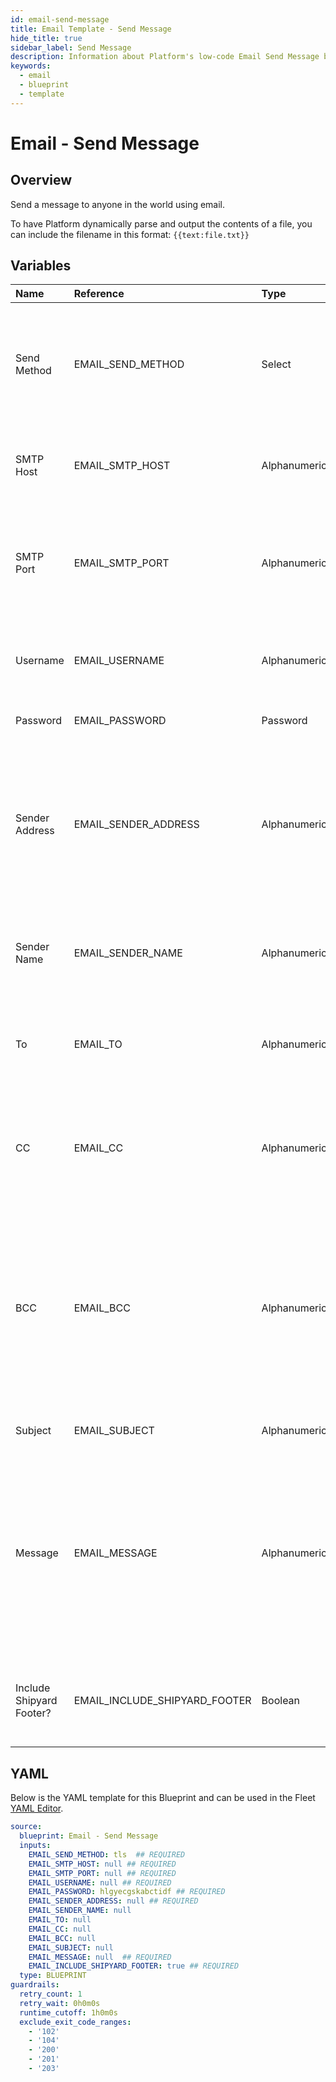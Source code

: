 ```yaml
---
id: email-send-message
title: Email Template - Send Message
hide_title: true
sidebar_label: Send Message
description: Information about Platform's low-code Email Send Message blueprint. Send a message to anyone in the world using email.
keywords:
  - email
  - blueprint
  - template
---
```


# Email - Send Message

## Overview

Send a message to anyone in the world using email. 

To have Platform dynamically parse and output the contents of a file, you can include the filename in this format: `{{text:file.txt}}`


## Variables

| Name | Reference | Type | Required | Default | Options | Description             |
|:-----|:----------|:-----|:---------|:--------|:--------|:------------------------|
| Send Method | EMAIL_SEND_METHOD | Select | :white_check_mark: | `tls` | SSL: `ssl`<br></br><br></br>TLS: `tls`<br></br><br></br> | Determines how you want to send the email. We generally suggest using TLS when possible. |
| SMTP Host | EMAIL_SMTP_HOST | Alphanumeric | :white_check_mark: | - | - | The server where your email will be sent from. Usually formatted as smtp.domain.com |
| SMTP Port | EMAIL_SMTP_PORT | Alphanumeric | :white_check_mark: | - | - | The port from which your email will be sent. Commonly used ports are 25, 465, and 587. We generally suggest using 587 with TLS. |
| Username | EMAIL_USERNAME | Alphanumeric | :white_check_mark: | - | - | The username that your email provider uses to identify your access to send email. |
| Password | EMAIL_PASSWORD | Password | :white_check_mark: | `hlgyecgskabctidf` | - | The password associated with your username. |
| Sender Address | EMAIL_SENDER_ADDRESS | Alphanumeric | :white_check_mark: | - | - | The email address you want recipients to see when you send an email. We generally suggest keeping the sender address as your own email to ensure that you can appropriately receive replies. |
| Sender Name | EMAIL_SENDER_NAME | Alphanumeric | :heavy_minus_sign: | - | - | The name you want users to see that the email is from. If left blank, the Sender Address will be used. |
| To | EMAIL_TO | Alphanumeric | :heavy_minus_sign: | - | - | The email(s) that you want to send a message to. Can be comma-separated to include multiple email addresses. |
| CC | EMAIL_CC | Alphanumeric | :heavy_minus_sign: | - | - | The email(s) that you want your message to be carbon copied (CCed) to. Can be comma-separated to include multiple email addresses. |
| BCC | EMAIL_BCC | Alphanumeric | :heavy_minus_sign: | - | - | The email(s) that you want to be blind carbon copied (BCCed) to. Can be comma-separated to include multiple email addresses. Emails in this field will receive the email, but will not have their email exposed to all other recipients. |
| Subject | EMAIL_SUBJECT | Alphanumeric | :heavy_minus_sign: | - | - | The subject of the email that you want to send. |
| Message | EMAIL_MESSAGE | Alphanumeric | :white_check_mark: | - | - | The body of the email, containing your main message. This field supports plain text as well as HTML. To have Platform dynamically parse and output the contents of a file, you can include the filename in this format: {{text:file.txt}} |
| Include Shipyard Footer? | EMAIL_INCLUDE_SHIPYARD_FOOTER | Boolean | :white_check_mark: | `True` | - | Determines if a footer should be sent with the email that links back to the originating Vessel or Fleet. |




## YAML

Below is the YAML template for this Blueprint and can be used in the
Fleet [YAML Editor](../../reference/fleets/yaml-editor.md).

```yaml
source:
  blueprint: Email - Send Message
  inputs:
    EMAIL_SEND_METHOD: tls  ## REQUIRED
    EMAIL_SMTP_HOST: null ## REQUIRED
    EMAIL_SMTP_PORT: null ## REQUIRED
    EMAIL_USERNAME: null ## REQUIRED
    EMAIL_PASSWORD: hlgyecgskabctidf ## REQUIRED
    EMAIL_SENDER_ADDRESS: null ## REQUIRED
    EMAIL_SENDER_NAME: null
    EMAIL_TO: null
    EMAIL_CC: null
    EMAIL_BCC: null
    EMAIL_SUBJECT: null
    EMAIL_MESSAGE: null  ## REQUIRED
    EMAIL_INCLUDE_SHIPYARD_FOOTER: true ## REQUIRED
  type: BLUEPRINT
guardrails:
  retry_count: 1
  retry_wait: 0h0m0s
  runtime_cutoff: 1h0m0s
  exclude_exit_code_ranges:
    - '102'
    - '104'
    - '200'
    - '201'
    - '203'
 ```


